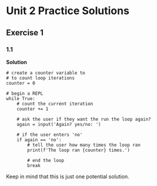 # Unit 2 Practice Solutions

## **Exercise 1**

### **1.1**

**Solution**

    # create a counter variable to 
    # to count loop iterations
    counter = 0

    # begin a REPL
    while True:
        # count the current iteration
        counter += 1

        # ask the user if they want the run the loop again?
        again = input('Again? yes/no: ')
        
        # if the user enters 'no'
        if again == 'no':
            # tell the user how many times the loop ran 
            print(f'The loop ran {counter} times.')

            # end the loop
            break

Keep in mind that this is just one potential solution.